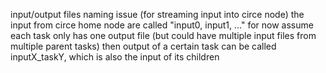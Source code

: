 input/output files naming issue (for streaming input into circe node)
the input from circe home node are called "input0, input1, ..."
for now assume each task only has one output file (but could have multiple input files from multiple parent tasks)
then output of a certain task can be called inputX_taskY, which is also the input of its children
